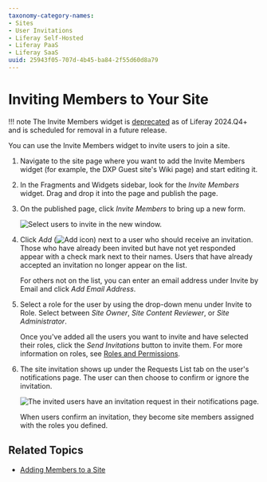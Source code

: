 ```yaml
---
taxonomy-category-names:
- Sites
- User Invitations
- Liferay Self-Hosted
- Liferay PaaS
- Liferay SaaS
uuid: 25943f05-707d-4b45-ba84-2f55d60d8a79
---
```


# Inviting Members to Your Site

!!! note
    The Invite Members widget is [deprecated](../installation-and-upgrades/upgrading-liferay/reference/maintenance-mode-and-deprecations-in-7-4.md) as of Liferay 2024.Q4+ and is scheduled for removal in a future release.

You can use the Invite Members widget to invite users to join a site.

1. Navigate to the site page where you want to add the Invite Members widget (for example, the DXP Guest site's Wiki page) and start editing it.

1. In the Fragments and Widgets sidebar, look for the *Invite Members* widget. Drag and drop it into the page and publish the page.

1. On the published page, click *Invite Members* to bring up a new form.

   ![Select users to invite in the new window.](./inviting-members-to-your-site/images/02.png)

1. Click *Add* (![Add icon](../../../images/icon-add.png)) next to a user who should receive an invitation. Those who have already been invited but have not yet responded appear with a check mark next to their names. Users that have already accepted an invitation no longer appear on the list.

   For others not on the list, you can enter an email address under Invite by Email and click *Add Email Address*.

1. Select a role for the user by using the drop-down menu under Invite to Role. Select between *Site Owner*, *Site Content Reviewer*, or *Site Administrator*.

   Once you've added all the users you want to invite and have selected their roles, click the *Send Invitations* button to invite them. For more information on roles, see [Roles and Permissions](../../../users-and-permissions/roles-and-permissions/understanding-roles-and-permissions.md).

1. The site invitation shows up under the Requests List tab on the user's notifications page. The user can then choose to confirm or ignore the invitation.

   ![The invited users have an invitation request in their notifications page.](./inviting-members-to-your-site/images/03.png)

   When users confirm an invitation, they become site members assigned with the roles you defined.

## Related Topics

- [Adding Members to a Site](./adding-members-to-sites.md)
